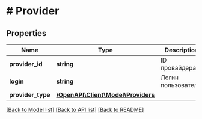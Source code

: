# # Provider

## Properties

Name | Type | Description | Notes
------------ | ------------- | ------------- | -------------
**provider_id** | **string** | ID провайдера. |
**login** | **string** | Логин пользователя. |
**provider_type** | [**\OpenAPI\Client\Model\Providers**](Providers.md) |  |

[[Back to Model list]](../../README.md#models) [[Back to API list]](../../README.md#endpoints) [[Back to README]](../../README.md)
